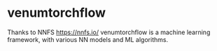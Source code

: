 # venumtorchflow
Thanks to NNFS https://nnfs.io/
venumtorchflow is a machine learning framework, with various NN models and ML algorithms.
